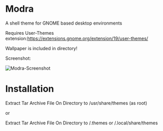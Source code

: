 # Modra  
A shell theme for GNOME based desktop environments

Requires User-Themes extension:https://extensions.gnome.org/extension/19/user-themes/

Wallpaper is included in directory!

Screenshot:

![Modra-Screenshot](https://user-images.githubusercontent.com/88061514/209747893-d250f7aa-e8a7-437f-bd95-f00b0f264dca.png)

# Installation
 Extract Tar Archive File On Directory to /usr/share/themes (as root)
 
 or
 
 Extract Tar Archive File On Directory to /.themes or /.local/share/themes
